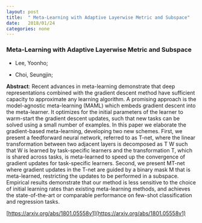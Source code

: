 ```yaml
---
layout: post
title:  " Meta-Learning with Adaptive Layerwise Metric and Subspace"
date:   2018/01/24
categories: none
---
```




### Meta-Learning with Adaptive Layerwise Metric and Subspace



* Lee, Yoonho; 

* Choi, Seungjin; 





**Abstract**:  Recent advances in meta-learning demonstrate that deep representations combined with the gradient descent method have sufficient capacity to approximate any learning algorithm. A promising approach is the model-agnostic meta-learning (MAML) which embeds gradient descent into the meta-learner. It optimizes for the initial parameters of the learner to warm-start the gradient descent updates, such that new tasks can be solved using a small number of examples. In this paper we elaborate the gradient-based meta-learning, developing two new schemes. First, we present a feedforward neural network, referred to as T-net, where the linear transformation between two adjacent layers is decomposed as T W such that W is learned by task-specific learners and the transformation T, which is shared across tasks, is meta-learned to speed up the convergence of gradient updates for task-specific learners. Second, we present MT-net where gradient updates in the T-net are guided by a binary mask M that is meta-learned, restricting the updates to be performed in a subspace. Empirical results demonstrate that our method is less sensitive to the choice of initial learning rates than existing meta-learning methods, and achieves the state-of-the-art or comparable performance on few-shot classification and regression tasks. 



 [https://arxiv.org/abs/1801.05558v1](https://arxiv.org/abs/1801.05558v1) 


